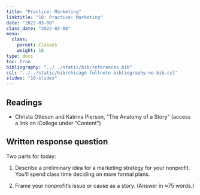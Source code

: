 ```yaml
---
title: "Practice: Marketing"
linktitle: "18: Practice: Marketing"
date: "2022-03-08"
class_date: "2022-03-08"
menu:
  class:
    parent: Classes
    weight: 18
type: docs
toc: true
bibliography: "../../static/bib/references.bib"
csl: "../../static/bib/chicago-fullnote-bibliography-no-bib.csl"
slides: "18-slides"
---
```


## Readings

-   <i class="fas fa-external-link-alt"></i> Christa Otteson and Katrina Pierson, “The Anatomy of a Story” (access a link on iCollege under “Content”)

## Written response question

Two parts for today:

1.  Describe a preliminary idea for a marketing strategy for your nonprofit. You’ll spend class time deciding on more formal plans.

2.  Frame your nonprofit’s issue or cause as a story. (Answer in ≈75 words.)
